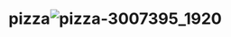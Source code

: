 # pizza![pizza-3007395_1920](https://user-images.githubusercontent.com/97811627/178576498-7ad561ec-f9c9-4d90-b1cc-b889dbf69a16.jpg)
